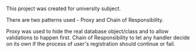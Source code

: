 This project was created for university subject.

There are two patterns used - Proxy and Chain of Responsibility.

Proxy was used to hide the real database object/class and to allow validations to happen first.
Chain of Responsibility to let any handler decide on its own if the process of user's registration should continue or fail.
